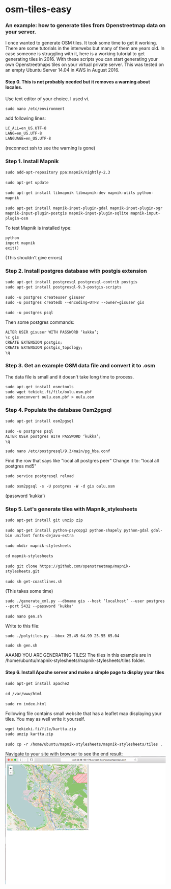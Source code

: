 # osm-tiles-easy

### An example: how to generate tiles from Openstreetmap data on your server.
I once wanted to generate OSM tiles. It took some time to get it working. There are some tutorials in the interwebs but many of them are years old. In case someone is struggling with it, here is a working tutorial to get generating tiles in 2016.
With these scripts you can start generating your own Openstreetmaps tiles on your virtual private server. This was tested on an empty Ubuntu Server 14.04 in AWS in August 2016.

#### Step 0. This is not probably needed but it removes a warning about locales.

Use text editor of your choice. I used vi.

```
sudo nano /etc/environment
```
add following lines:
```
LC_ALL=en_US.UTF-8
LANG=en_US.UTF-8
LANGUAGE=en_US.UTF-8
```
(reconnect ssh to see the warning is gone)

### Step 1.	Install Mapnik
```
sudo add-apt-repository ppa:mapnik/nightly-2.3

sudo apt-get update

sudo apt-get install libmapnik libmapnik-dev mapnik-utils python-mapnik

sudo apt-get install mapnik-input-plugin-gdal mapnik-input-plugin-ogr mapnik-input-plugin-postgis mapnik-input-plugin-sqlite mapnik-input-plugin-osm
```

To test Mapnik is installed type:
```
python
import mapnik
exit()
```
(This shouldn't give errors)

### Step 2. Install postgres database with postgis extension
```
sudo apt-get install postgresql postgresql-contrib postgis
sudo apt-get install postgresql-9.3-postgis-scripts

sudo -u postgres createuser gisuser
sudo -u postgres createdb --encoding=UTF8 --owner=gisuser gis

sudo -u postgres psql
```
Then some postgres commands:
```
ALTER USER gisuser WITH PASSWORD ‘kakka’;
\c gis
CREATE EXTENSION postgis;
CREATE EXTENSION postgis_topology;
\q
```

### Step 3. Get an example OSM data file and convert it to .osm
The data file is small and it doesn't take long time to process.
```
sudo apt-get install osmctools
sudo wget tekieki.fi/file/oulu.osm.pbf
sudo osmconvert oulu.osm.pbf > oulu.osm
```
### Step 4. Populate the database Osm2pgsql
```
sudo apt-get install osm2pgsql

sudo -u postgres psql
ALTER USER postgres WITH PASSWORD ‘kukka’;
\q
```

```
sudo nano /etc/postgresql/9.3/main/pg_hba.conf
```
Find the row that says like "local  all  postgres  peer"
Change it to: "local  all  postgres  md5"
```
sudo service postgresql reload

sudo osm2pgsql -s -U postgres -W -d gis oulu.osm
```
(password ‘kukka’)

### Step 5. Let's generate tiles with Mapnik_stylesheets
```
sudo apt-get install git unzip zip

sudo apt-get install python-psycopg2 python-shapely python-gdal gdal-bin unifont fonts-dejavu-extra

sudo mkdir mapnik-stylesheets

cd mapnik-stylesheets

sudo git clone https://github.com/openstreetmap/mapnik-stylesheets.git 

sudo sh get-coastlines.sh
```
(This takes some time)
```
sudo ./generate_xml.py --dbname gis --host ‘localhost’ --user postgres --port 5432 --password ‘kukka'

sudo nano gen.sh
```
Write to this file:
```
sudo ./polytiles.py --bbox 25.45 64.99 25.55 65.04
```

```
sudo sh gen.sh
```
AAAND YOU ARE GENERATING TILES!
The tiles in this example are in /home/ubuntu/mapnik-stylesheets/mapnik-stylesheets/tiles folder.

#### Step 6.	Install Apache server and make a simple page to display your tiles
```
sudo apt-get install apache2

cd /var/www/html

sudo rm index.html
```
Following file contains small website that has a leaflet map displaying your tiles. You may as well write it yourself.

```
wget tekieki.fi/file/kartta.zip
sudo unzip kartta.zip 

sudo cp -r /home/ubuntu/mapnik-stylesheets/mapnik-stylesheets/tiles .
```
Navigate to your site with browser to see the end result:
![Alt text](map1.png?raw=true "Optional Title")
